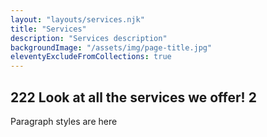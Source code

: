```yaml
---
layout: "layouts/services.njk"
title: "Services"
description: "Services description"
backgroundImage: "/assets/img/page-title.jpg"
eleventyExcludeFromCollections: true
---
```


## 222 Look at all the services we offer! 2

Paragraph styles are here 